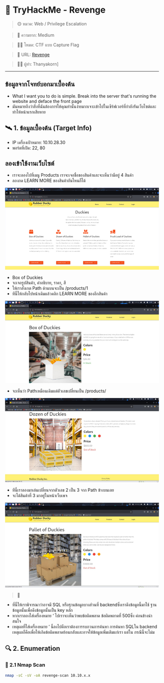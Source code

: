 # 🧠 TryHackMe - Revenge

> 🟡 หมวด: Web / Privilege Escalation
 
> 🧩 ความยาก: Medium

> 🕵️‍♂️ โหมด: CTF แบบ Capture Flag

> 🧩 URL: [Revenge](https://tryhackme.com/room/revenge)

> 👨‍💻 ผู้ทำ: Thanyakorn]



---
## ข้อมูลจากโจทย์บอกมาเบื้องต้น

- What I want you to do is simple. Break into the server that's running the website and deface the front page
- มันหมายถึงว่าสิ่งที่ฉันต้องการให้คุณทำนั้นง่ายมากเจาะเข้าไปในเซิร์ฟเวอร์ที่กำลังรันเว็บไซต์และทำให้หน้าแรกเสียหาย


## 🛰️ 1. ข้อมูลเบื้องต้น (Target Info)

- IP เครื่องเป้าหมาย: 10.10.28.30
- พอร์ตที่เปิด: 22, 80
  
## ลองเข้าใช้งานเว็บไซต์

- เราจะลองไปที่เมนู Products เราจะเจอชื่อของสินค้าและจะเห็นว่ามีอยู่ 4 สินค้า
- ลองกด LEARN MORE ของสินค้าอันไหนก็ได้
  
![Web site](images/1.png)

- Box of Duckies
- จะเจอรูปสินค้า, คำอธิบาย, ราคา, สี
- ให้เราสังเกต Path ด้านบนจะเป็น /products/1
- ทีนี้ให้กลับไปหน้าเดิมแล้วคลิก LEARN MORE ของอีกสินค้า

![Products-Path](images/2.png)

- จะเห็นว่า Pathเหมือนเดิมแต่ตัวเลขเปลี่ยนเป็น /products/

![Products-Path](images/3.png)

- ทีนี้เราลองมาเล่นเปลี่ยนจากตัวเลข 2 เป็น 3 จาก Path ข้างบนเลย
- จะได้สินค้าที่ 3 มาอยู่ในหน้าเว็บเพจ

![Products-Path](images/4.png)

> 📌
- ที่นี้ให้เราพิจารณาว่าอาจมี SQL หรือฐานข้อมูลบางส่วนที่ backendซึ่งเราดึงข้อมูลนี้มาใช้
ฐานข้อมูลนั้นเพื่อดึงข้อมูลนั้นเป็น key หลัก
- หากเราลองใส่เครื่องหมาย ‘ ไปเราจะเห็นว่าพบข้อผิดพลาด ข้อผิดพลาดที่ 500ซึ่ง
ค่อนข้างน่าสนใจ
- เหตุผลที่ใส่เครื่องหมาย ‘ นี้ลงไปคือเราต้องการรบกวนการค้นหา การค้นหา SQLใน
backend เหตุผลก็คือเพื่อให้เกิดข้อผิดพลาดย้อนกลับและอาจให้ข้อมูลเพิ่มเติมแก่เรา แต่ใน
กรณีนี้จะไม่ม

## 🔍 2. Enumeration

### 🔸 2.1 Nmap Scan

```bash
nmap -sC -sV -oA revenge-scan 10.10.x.x
